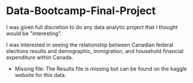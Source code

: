 # Data-Bootcamp-Final-Project
I was given full discretion to do any data analytic project that I thought would be "interesting".

I was interested in seeing the relationship between Canadian federal elections results and demographic, immigration, and household financial expenditure within Canada.

* Missing file: The Results file is missing but can be found on the kaggle website for this data.




